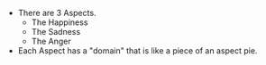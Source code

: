 - There are 3 Aspects.
	- The Happiness
	- The Sadness
	- The Anger
- Each Aspect has a "domain" that is like a piece of an aspect pie.